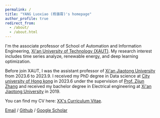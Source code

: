 ```yaml
---
permalink: /
title: "YANG Luoxiao (杨骆霄)'s homepage"
author_profile: true
redirect_from: 
  - /about/
  - /about.html
---
```

I'm the associate professor of School of Automation and Information Engineering, [Xi'an University of Technology (XAUT)](https://www.xaut.edu.cn/). My research interest includes time series analyze, renewable energy, and deep learning optimization.

Before join XAUT, I was the assistant professor of [Xi'an Jiaotong University](https://www.xjtu.edu.cn/) from 2023.6 to 2023.9. I received my PhD degree in Data science at [City university of Hong kong](https://www.cityu.edu.hk/) in 2023.6 under the supervision of [Prof. Zijun Zhang](https://www.cityu.edu.hk/stfprofile/00308048.htm) and received my bachelor degree in Electrical engineering at [Xi'an Jiaotong University](https://www.xjtu.edu.cn/) in 2019.

You can find my CV here: [XX's Curriculum Vitae](../assets/Curriculum_Vitae.pdf).

[Email](mailto:luoxiyang2-c@my.cityu.edu.hk) / [Github](https://github.com/IkeYang) / [Google Scholar](https://scholar.google.com.hk/citations?user=ySbPl_8AAAAJ&hl=zh-CN) 
